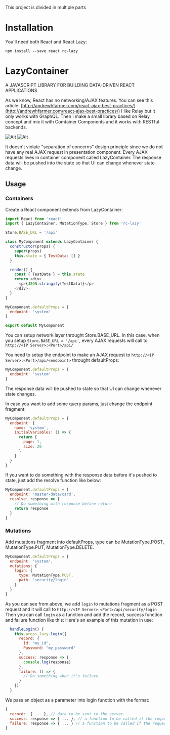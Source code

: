 This project is divided in multiple parts

# Installation

You'll need both React and React Lazy:

`npm install --save react rc-lazy`

# LazyContainer

A JAVASCRIPT LIBRARY FOR BUILDING DATA-DRIVEN REACT APPLICATIONS

As we know, React has no networking/AJAX features. You can see this article: [http://andrewhfarmer.com/react-ajax-best-practices/](http://andrewhfarmer.com/react-ajax-best-practices/)
I like Relay but it only works with GraphQL. Then I make a small library based on Relay concept and mix it with Comtainer Components and it works with RESTful backends.

![Alt](http://andrewhfarmer.com/react-ajax-best-practices/img/container-components.png "Container Components")
![Alt](http://andrewhfarmer.com/react-ajax-best-practices/img/relay.png "Relay")

It doesn't violate "separation of concerns" design principle since we do not have any real AJAX request in presentation component. Every AJAX requests lives in container component called LazyContainer.
The response data will be pushed into the state so that UI can change whenever state change.

## Usage

### Containers

Create a React component extends from LazyContainer:

```javascript
import React from 'react'
import { LazyContainer, MutationType, Store } from 'rc-lazy'

Store.BASE_URL = '/api'

class MyComponent extends LazyContainer {
  constructor(props) {
    super(props)
    this.state = { TestData: [] }
  }

  render() {
    const { TestData } = this.state
    return <div>
      <p>{JSON.stringify(TestData)}</p>
    </div>;
  }
}

MyComponent.defaultProps = {
  endpoint: 'system'
}

export default MyComponent
```

You can setup network layer throught Store.BASE_URL. In this case, when you setup ```Store.BASE_URL = '/api'```, every AJAX requests will call to ```http://<IP Server>:<Port>/api/```

You need to setup the endpoint to make an AJAX request to ```http://<IP Server>:<Port>/api/<endpoint>``` throught defaultProps:

```javascript
MyComponent.defaultProps = {
  endpoint: 'system'
}
```

The response data will be pushed to state so that UI can change whenever state changes.

In case you want to add some query params, just change the endpoint fragment:

```javascript
MyComponent.defaultProps = {
  endpoint: {
    name: 'system',
    initialVariables: () => {
      return {
        page: 1,
        size: 20
      }
    }
  }
}
```

If you want to do something with the response data before it's pushed to state, just add the resolve function like below:

```javascript
MyComponent.defaultProps = {
  endpoint: 'master-data/card',
  resolve: response => {
    // Do something with response before return
    return response
  }
}
```

### Mutations

Add mutations fragment into defaultProps, type can be MutationType.POST, MutationType.PUT, MutationType.DELETE.

```javascript
MyComponent.defaultProps = {
  endpoint: 'system',
  mutations: {
    login: {
      type: MutationType.POST,
      path: 'security/login'
    }
  }
}
```

As you can see from above, we add ```login``` to mutations fragment as a POST request and it will call to ```http://<IP Server>:<Port>/api/security/login```
Then you can call ```login``` as a function and add the record, success function and failure function like this:
Here's an example of this mutation in use:

```javascript
  handleLogin() {
    this.props.lazy.login({
      record: {
        Id: "my_id",
        Password: "my_password"
      },
      success: response => {
        console.log(response)
      },
      failure: () => {
        // Do something when it's failure
      }
    })
  }
```

We pass an object as a parameter into login function with the format:

```javascript
{
  record:  { ... }, // data to be sent to the server
  success: response => { ... }, // a function to be called if the request succeeds.
  failure: response => { ... } // a function to be called if the request fails.
}
```

